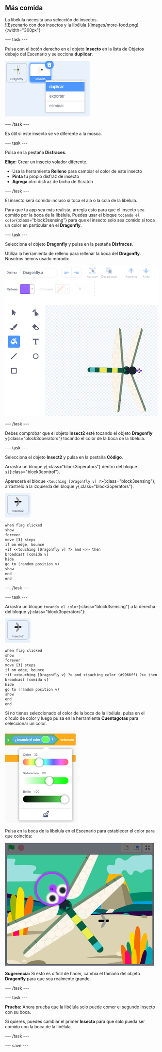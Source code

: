 ## Más comida

<div style="display: flex; flex-wrap: wrap">
<div style="flex-basis: 200px; flex-grow: 1; margin-right: 15px;">
La libélula necesita una selección de insectos.
</div>
<div>
![Escenario con dos insectos y la libélula.](images/more-food.png){:width="300px"}
</div>
</div>

--- task ---

Pulsa con el botón derecho en el objeto **Insecto** en la lista de Objetos debajo del Escenario y selecciona **duplicar**.

![La lista de Objetos con el objeto insecto seleccionado y 'duplicar' resaltado en el menú.](images/duplicate-insect.png)

--- /task ---

Es útil si este insecto se ve diferente a la mosca.

--- task ---

Pulsa en la pestaña **Disfraces**.

**Elige:** Crear un insecto volador diferente.
+ Usa la herramienta **Relleno** para cambiar el color de este insecto
+ **Pinta** tu propio disfraz de insecto
+ **Agrega** otro disfraz de bicho de Scratch

--- /task ---

El insecto será comido incluso si toca el ala o la cola de la libélula.

Para que tu app sea más realista, arregla esto para que el insecto sea comido por la boca de la libélula. Puedes usar el bloque `tocando el color`{:class="block3sensing"} para que el insecto solo sea comido si toca un color en particular en el **Dragonfly**.

--- task ---

Selecciona el objeto **Dragonfly** y pulsa en la pestaña **Disfraces**.

Utiliza la herramienta de relleno para rellenar la boca del **Dragonfly**. Nosotros hemos usado morado:

![El editor de Pintura con la herramienta Relleno seleccionada y el disfraz de libélula con la boca morada.](images/dragonfly-mouth-colour.png)

--- /task ---

Debes comprobar que el objeto **Insect2** esté tocando el objeto **Dragonfly** `y`{:class="block3operators"} tocando el color de la boca de la libélula.

--- task ---

Selecciona el objeto **Insect2** y pulsa en la pestaña **Código**.

Arrastra un bloque `y`{:class="block3operators"} dentro del bloque `si`{:class="block3control"}.

Aparecerá el bloque `<touching [Dragonfly v] ?>`{:class="block3sensing"}, arrástrelo a la izquierda del bloque `y`{:class="block3operators"}:

![](images/insect2-icon.png)

```blocks3
when flag clicked
show
forever
move [3] steps 
if on edge, bounce
+if <<touching [Dragonfly v] ?> and <>> then
broadcast [comida v]
hide
go to (random position v)
show
end
end
```

--- /task ---

--- task ---

Arrastra un bloque `tocando el color`{:class="block3sensing"} a la derecha del bloque `y`{:class="block3operators"}:

![](images/insect2-icon.png)

```blocks3
when flag clicked
show
forever
move [3] steps
if on edge, bounce
+if <<touching [Dragonfly v] ?> and <touching color (#9966ff) ?>> then
broadcast [comida v]
hide
go to (random position v)
show
end
end
```

Si no tienes seleccionado el color de la boca de la libélula, pulsa en el círculo de color y luego pulsa en la herramienta **Cuentagotas** para seleccionar un color.

![El menú del círculo de colores con la herramienta cuentagotas.](images/colour-eyedropper.png)

Pulsa en la boca de la libélula en el Escenario para establecer el color para que coincida:

![La herramienta cuentagotas con resaltador de selección de color flotando sobre la boca púrpura de la libélula.](images/colour-select.png)

**Sugerencia:** Si esto es difícil de hacer, cambia el tamaño del objeto **Dragonfly** para que sea realmente grande.

--- /task ---

--- task ---

**Prueba:** Ahora prueba que la libélula solo puede comer el segundo insecto con su boca.

Si quieres, puedes cambiar el primer **Insecto** para que solo pueda ser comido con la boca de la libélula.

--- /task ---

--- save ---

